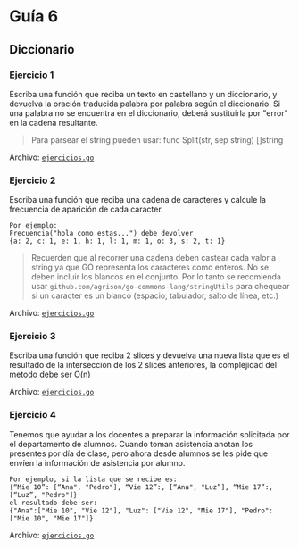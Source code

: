 # Guía 6
## Diccionario

### Ejercicio 1

Escriba una función que reciba un texto en castellano y un diccionario, y devuelva la oración traducida palabra por palabra según el diccionario. Si una palabra no se encuentra en el diccionario, deberá sustituirla por "error" en la cadena resultante.

> Para parsear el string pueden usar: func Split(str, sep string) []string

Archivo: [`ejercicios.go`](ejercicios.go)

### Ejercicio 2

Escriba una función que reciba una cadena de caracteres y calcule la frecuencia de aparición de cada caracter. 

	Por ejemplo:
	Frecuencia("hola como estas...") debe devolver 
	{a: 2, c: 1, e: 1, h: 1, l: 1, m: 1, o: 3, s: 2, t: 1}

> Recuerden que al recorrer una cadena deben castear cada valor a string ya que GO representa los caracteres como enteros. No se deben incluir los blancos en el conjunto. Por lo tanto se recomienda usar `github.com/agrison/go-commons-lang/stringUtils` para chequear si un caracter es un blanco (espacio, tabulador, salto de línea, etc.)

Archivo: [`ejercicios.go`](ejercicios.go)

### Ejercicio 3

Escriba una función que reciba 2 slices y devuelva una nueva lista que es el resultado de la interseccion de los 2 slices anteriores, la complejidad del metodo debe ser O(n)

Archivo: [`ejercicios.go`](ejercicios.go)

### Ejercicio 4

Tenemos que ayudar a los docentes a preparar la información solicitada por el departamento de alumnos.
Cuando toman asistencia anotan los presentes por día de clase, pero ahora desde alumnos se les pide que envíen la información de asistencia por alumno.  

	Por ejemplo, si la lista que se recibe es:
	{“Mie 10”: [“Ana", "Pedro"], “Vie 12”:, [“Ana", "Luz”], “Mie 17”:, [“Luz”, "Pedro"]}
	el resultado debe ser:
	{"Ana":["Mie 10", "Vie 12"], "Luz": ["Vie 12", "Mie 17"], "Pedro": ["Mie 10", "Mie 17"]}

Archivo: [`ejercicios.go`](ejercicios.go)
